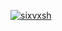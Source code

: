 [![sixvxsh](https://github-readme-stats.vercel.app/api/top-langs?username=sixvxsh&hide=html,scss,stylus,blade,jupyter%20notebook,python,css,shell,batchfile,dockerfile,typescript&theme=algolia&show_icons=true)](https://github.com/sixvxsh)
